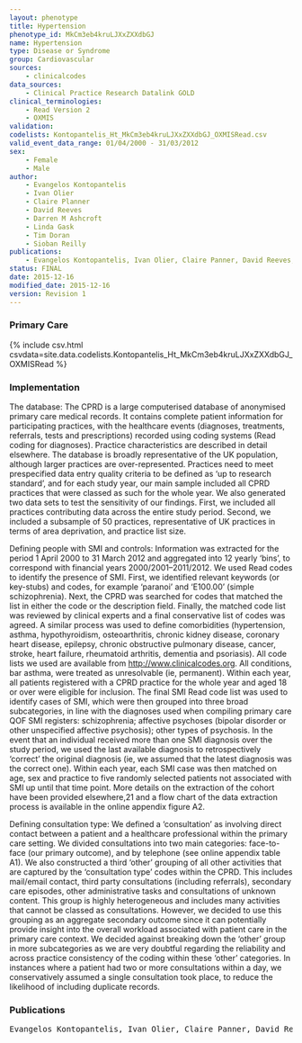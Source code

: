 ```yaml
---
layout: phenotype
title: Hypertension
phenotype_id: MkCm3eb4kruLJXxZXXdbGJ
name: Hypertension
type: Disease or Syndrome
group: Cardiovascular
sources: 
    - clinicalcodes
data_sources:
    - Clinical Practice Research Datalink GOLD
clinical_terminologies:
    - Read Version 2
    - OXMIS
validation:
codelists: Kontopantelis_Ht_MkCm3eb4kruLJXxZXXdbGJ_OXMISRead.csv
valid_event_data_range: 01/04/2000 - 31/03/2012
sex:
    - Female
    - Male
author:
    - Evangelos Kontopantelis
    - Ivan Olier
    - Claire Planner
    - David Reeves
    - Darren M Ashcroft
    - Linda Gask
    - Tim Doran
    - Sioban Reilly    
publications:
    - Evangelos Kontopantelis, Ivan Olier, Claire Panner, David Reeves, Darren M Ashcroft, Linda Gask, Tim Doran, Siobhan Reilly, Primary care consultation rates among people with and without severe mental illness a UK cohort study using the Clinical Practice Research Datalink. BMJ Open, 5 (e008650), 2015.
status: FINAL
date: 2015-12-16
modified_date: 2015-12-16
version: Revision 1
---
```



### Primary Care

{% include csv.html csvdata=site.data.codelists.Kontopantelis_Ht_MkCm3eb4kruLJXxZXXdbGJ_OXMISRead %}

### Implementation

The database:
The CPRD is a large computerised database of anonymised primary care medical records. It contains complete patient information for participating practices, with the healthcare events (diagnoses, treatments, referrals,
tests and prescriptions) recorded using coding systems (Read coding for diagnoses). Practice characteristics are described in detail elsewhere. The database is
broadly representative of the UK population, although larger practices are over-represented. Practices need to meet prespecified data entry quality
criteria to be defined as ‘up to research standard’, and for each study year, our main sample included all CPRD practices that were classed as such for the whole year. We
also generated two data sets to test the sensitivity of our findings. First, we included all practices contributing data across the entire study period. Second, we included
a subsample of 50 practices, representative of UK practices in terms of area deprivation, and practice list size.

Defining people with SMI and controls:
Information was extracted for the period 1 April 2000 to 31 March 2012 and aggregated into 12 yearly ‘bins’, to correspond with financial years 2000/2001–2011/2012.
We used Read codes to identify the presence of SMI. First, we identified relevant keywords (or key-stubs) and codes, for example ‘paranoi’ and ‘E100.00’ (simple
schizophrenia). Next, the CPRD was searched for codes that matched the list in either the code or the description field. Finally, the matched code list was reviewed by
clinical experts and a final conservative list of codes was agreed. A similar process was used to define comorbidities (hypertension, asthma, hypothyroidism, osteoarthritis,
chronic kidney disease, coronary heart disease, epilepsy, chronic obstructive pulmonary disease, cancer, stroke, heart failure, rheumatoid arthritis, dementia and
psoriasis). All code lists we used are available from http://www.clinicalcodes.org. All conditions, bar asthma, were treated as unresolvable (ie, permanent).
Within each year, all patients registered with a CPRD practice for the whole year and aged 18 or over were eligible for inclusion. The final SMI Read code list was
used to identify cases of SMI, which were then grouped into three broad subcategories, in line with the diagnoses used when compiling primary care QOF SMI registers:
schizophrenia; affective psychoses (bipolar disorder or other unspecified affective psychosis); other types of psychosis. In the event that an individual
received more than one SMI diagnosis over the study period, we used the last available diagnosis to retrospectively ‘correct’ the original diagnosis (ie, we assumed that
the latest diagnosis was the correct one). Within each year, each SMI case was then matched on age, sex and practice to five randomly selected patients not associated
with SMI up until that time point. More details on the extraction of the cohort have been provided elsewhere,21 and a flow chart of the data extraction process is available
in the online appendix figure A2.

Defining consultation type:
We defined a ‘consultation’ as involving direct contact between a patient and a healthcare professional within the primary care setting. We divided consultations into
two main categories: face-to-face (our primary outcome), and by telephone (see online appendix table A1). We also constructed a third ‘other’ grouping of all
other activities that are captured by the ‘consultation type’ codes within the CPRD. This includes mail/email contact, third party consultations (including referrals),
secondary care episodes, other administrative tasks and consultations of unknown content. This group is highly heterogeneous and includes many activities that cannot
be classed as consultations. However, we decided to use this grouping as an aggregate secondary outcome since it can potentially provide insight into the overall workload
associated with patient care in the primary care context. We decided against breaking down the ‘other’ group in more subcategories as we are very doubtful
regarding the reliability and across practice consistency of the coding within these ‘other’ categories. In instances where a patient had two or more consultations
within a day, we conservatively assumed a single consultation took place, to reduce the likelihood of including duplicate records.


### Publications

<pre>
Evangelos Kontopantelis, Ivan Olier, Claire Panner, David Reeves, Darren M Ashcroft, Linda Gask, Tim Doran, Siobhan Reilly, Primary care consultation rates among people with and without severe mental illness a UK cohort study using the Clinical Practice Research Datalink. BMJ Open, 5 (e008650), 2015.
</pre>
